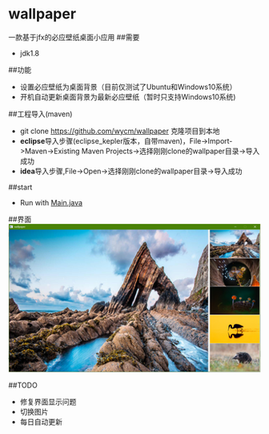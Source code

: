 ﻿wallpaper
=========  
一款基于jfx的必应壁纸桌面小应用
##需要
* jdk1.8

##功能
* 设置必应壁纸为桌面背景（目前仅测试了Ubuntu和Windows10系统）
* 开机自动更新桌面背景为最新必应壁纸（暂时只支持Windows10系统)

##工程导入(maven)
* git clone https://github.com/wycm/wallpaper 克隆项目到本地 
* **eclipse**导入步骤(eclipse_kepler版本，自带maven)，File->Import->Maven->Existing Maven Projects->选择刚刚clone的wallpaper目录->导入成功
* **idea**导入步骤,File->Open->选择刚刚clone的wallpaper目录->导入成功

##start
* Run with [Main.java](https://github.com/wycm/wallpaper/blob/master/src/main/java/com/wy/wallpaper/Main.java)

##界面
![](https://github.com/wycm/wallpaper/blob/master/img/wallpaper.png)

##TODO
* 修复界面显示问题
* 切换图片
* 每日自动更新



